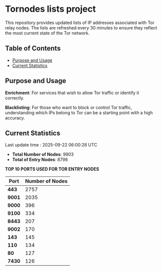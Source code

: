 # Tornodes lists project

This repository provides updated lists of IP addresses associated with Tor relay nodes. The lists are refreshed every 30 minutes to ensure they reflect the most current state of the Tor network.

## Table of Contents

- [Purpose and Usage](#purpose-and-usage)
- [Current Statistics](#current-statistics)


## Purpose and Usage

**Enrichment**: For services that wish to allow Tor traffic or identify it correctly.

**Blacklisting**: For those who want to block or control Tor traffic, understanding which IPs belong to Tor can be a starting point with a high accuracy.

## Current Statistics

Last update time : 2025-09-22 06:00:28 UTC

- **Total Number of Nodes**: 9903
- **Total of Entry Nodes**: 8798

**TOP 10 PORTS USED FOR TOR ENTRY NODES**

| **Port** | **Number of Nodes** |
|------|-----------------|
| **443**   | 2757  |
| **9001**   | 2035  |
| **9000**   | 396  |
| **9100**   | 334  |
| **8443**   | 207  |
| **9002**   | 170  |
| **143**   | 145  |
| **110**   | 134  |
| **80**   | 127  |
| **7430**   | 126  |

